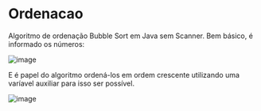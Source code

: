 # Ordenacao
Algoritmo de ordenação Bubble Sort em Java sem Scanner. Bem básico, é informado os números:

![image](https://user-images.githubusercontent.com/103225393/173909613-2b66edda-828a-4c0d-b409-1b63390e95c2.png)

E é papel do algoritmo ordená-los em ordem crescente utilizando uma varíavel auxiliar para isso ser possível.

![image](https://user-images.githubusercontent.com/103225393/173909625-d80a2ec0-fb35-44a1-848d-aa8e242a22e5.png)
